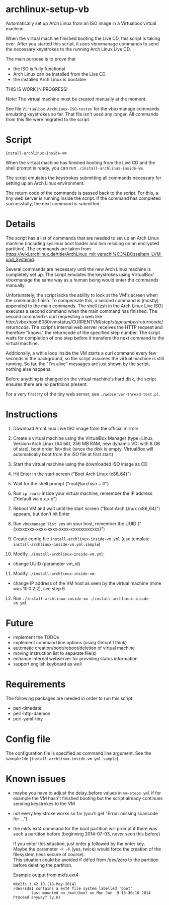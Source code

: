 archlinux-setup-vb
==================

Automatically set up Arch Linux from an ISO image in a Virtualbox virtual machine.

When the virtual machine finished booting the Live CD, this script is taking over. After you started this script, it uses vboxmanage commands to send the necessary keystrokes to the running Arch Linux Live CD.

The main purpose is to prove that
- the ISO is fully functional
- Arch Linux can be installed from the Live CD
- the installed Arch Linux is bootable

THIS IS WORK IN PROGRESS!

Note: The virtual machine must be created manually at the moment.

See file `Virtualbox-ArchLinux-ISO-testen` for the vboxmanage commands emulating keystrokes so far. That file isn't used any longer. All commands from this file were migrated to the script.


Script
======

`install-archlinux-inside-vm`

When the virtual machine has finished booting from the Live CD and the shell prompt is ready,
you can run `./install-archlinux-inside-vm`.

The script emulates the keystrokes submitting all commands necessary for setting up an Arch Linux environment.

The return code of the commands is passed back to the script. For this, a tiny web server is running inside the script.
If the command has completed successfully, the next command is submitted.


Details
=======

The script has a list of commands that are needed to set up an Arch Linux machine (including syslinux boot loader and lvm residing on an encrypted partition). The commands are taken from https://wiki.archlinux.de/title/ArchLinux_mit_verschl%C3%BCsseltem_LVM_und_Systemd.

Several commands are necessary until the new Arch Linux machine is completely set up. The script emulates the keystrokes using VirtualBox' vboxmanage the same way as a human being would enter the commands manually.

Unfortunately, the script lacks the ability to look at the VM's screen when the commands finish. To compensate this, a second command is (mostly) appended to the main commands. The shell (zsh in the Arch Linux Live ISO) executes a second command when the main command has finished. The second command is curl requesting a web like http://vboxhost:8080/vmstatus/CURRENTVM/step/*stepnumber*/returncode/*returncode*. The script's internal web server receives the HTTP request and therefore "knows" the returncode of the specified step number.
The script waits for completion of one step before it transfers the next command to the virtual machine.

Additionally, a while loop inside the VM starts a curl command every few seconds in the background, so the script assumes the virtual machine is still running. So far, the "I'm alive" messages are just shown by the script, nothing else happens.

Before anything is changed on the virtual machine's hard disk, the script ensures there are no partitions present.

For a very first try of the tiny web server, see `./webserver-thread-test.pl`.


Instructions
============

1. Download ArchLinux Live ISO image from the official mirrors

2. Create a virtual machine using the VirtualBox Manager (type=Linux, Version=Arch Linux (64 bit), 256 MB RAM, new dynamic VDI with 8 GB of size), boot order 1st=disk (since the disk is empty, VirtualBox will automatically boot from the ISO file at first start)

3. Start the virtual machine using the downloaded ISO image as CD

4. Hit Enter in the start screen ("Boot Arch Linux (x86_64)")

5. Wait for the shell prompt ("root@archiso ~ #")

6. Run `ip route` inside your virtual machine, remember the IP address ("default via x.x.x.x")

7. Reboot VM and wait until the start screen ("Boot Arch Linux (x86_64)") appears, but don't hit Enter

8. Run `vboxmanage list vms` on your host, remember the UUID ("{xxxxxxxx-xxxx-xxxx-xxxx-xxxxxxxxxxxx}")

9. Create config file `install-archlinux-inside-vm.yml` (use template `install-archlinux-inside-vm.yml.sample`)

10. Modify `./install-archlinux-inside-vm.yml`:
   - change UUID (parameter vm_id)

11. Modify `./install-archlinux-inside-vm`:
   - change IP address of the VM host as seen by the virtual machine (mine was 10.0.2.2), see step 6

12. Run `./install-archlinux-inside-vm ./install-archlinux-inside-vm.yml`


Future
======

- implement the TODOs
- implement command line options (using Getopt I think)
- automatic creation/boot/reboot/deletion of virtual machine
- moving instruction list to separate file(s)
- enhance internal webserver for providing status information
- support english keyboard as well


Requirements
============

The following packages are needed in order to run this script:

- perl-timedate
- perl-http-daemon
- perl-yaml-tiny


Config file
===========

The configuration file is specified as command line argument. See the sample file (`install-archlinux-inside-vm.yml.sample`).


Known issues
============

- maybe you have to adjust the delay_before values in `vm-steps.yml` if for example the VM hasn't finished booting but the script already continues sending keystrokes to the VM
- not every key stroke works so far (you'll get "Error: missing scancode for ...")
- the mkfs.ext4 command for the boot partition will prompt if there was such a partition before (beginning 2014-07-03, never seen this before)

  If you enter this situation, just enter **y** followed by the enter key.  
  Maybe the parameter `-F -F` (yes, twice) would force the creation of the filesystem (less secure of course).  
  This situation could be avoided if dd'ed from /dev/zero to the partition before deleting the partition.

  Example output from mkfs.ext4:  
  ```
  mke2fs 1.42.10 (18-May-2014)
  /dev/sda1 contains a ext4 file system labelled 'boot'
          last mounted on /mnt/boot on Mon Jun  9 13:30:10 2014
  Proceed anyway? (y,n)
  ```

